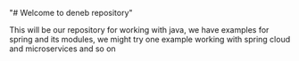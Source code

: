 "# Welcome to deneb repository" 

This will be our repository for working with java, we have examples for spring and its modules, we might try one example working with spring cloud and 
microservices and so on
